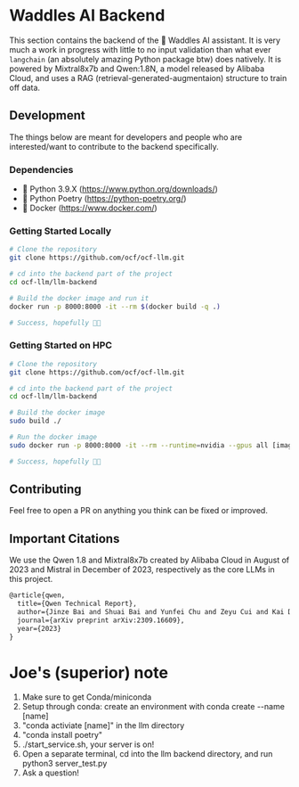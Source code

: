 # Waddles AI Backend

This section contains the backend of the 🐧 Waddles AI assistant. It is very much a work in progress with little to no input validation than what ever `langchain` (an absolutely amazing Python package btw) does natively. It is powered by Mixtral8x7b and Qwen:1.8N, a model released by Alibaba Cloud, and uses a RAG (retrieval-generated-augmentaion) structure to train off data.

## Development
The things below are meant for developers and people who are interested/want to contribute to the backend specifically.

### Dependencies

* 🐍 Python 3.9.X (<https://www.python.org/downloads/>)
* 🎤 Python Poetry (<https://python-poetry.org/>)
* 🐳 Docker (<https://www.docker.com/>)

### Getting Started Locally

```bash
# Clone the repository
git clone https://github.com/ocf/ocf-llm.git

# cd into the backend part of the project
cd ocf-llm/llm-backend

# Build the docker image and run it
docker run -p 8000:8000 -it --rm $(docker build -q .)

# Success, hopefully 🤞🏼
```

### Getting Started on HPC

```bash
# Clone the repository
git clone https://github.com/ocf/ocf-llm.git

# cd into the backend part of the project
cd ocf-llm/llm-backend

# Build the docker image
sudo build ./

# Run the docker image
sudo docker run -p 8000:8000 -it --rm --runtime=nvidia --gpus all [image container ID]

# Success, hopefully 🤞🏼
```


## Contributing

Feel free to open a PR on anything you think can be fixed or improved.

## Important Citations

We use the Qwen 1.8 and Mixtral8x7b created by Alibaba Cloud in August of 2023 and Mistral in December of 2023, respectively as the core LLMs in this project.

```LaTex
@article{qwen,
  title={Qwen Technical Report},
  author={Jinze Bai and Shuai Bai and Yunfei Chu and Zeyu Cui and Kai Dang and Xiaodong Deng and Yang Fan and Wenbin Ge and Yu Han and Fei Huang and Binyuan Hui and Luo Ji and Mei Li and Junyang Lin and Runji Lin and Dayiheng Liu and Gao Liu and Chengqiang Lu and Keming Lu and Jianxin Ma and Rui Men and Xingzhang Ren and Xuancheng Ren and Chuanqi Tan and Sinan Tan and Jianhong Tu and Peng Wang and Shijie Wang and Wei Wang and Shengguang Wu and Benfeng Xu and Jin Xu and An Yang and Hao Yang and Jian Yang and Shusheng Yang and Yang Yao and Bowen Yu and Hongyi Yuan and Zheng Yuan and Jianwei Zhang and Xingxuan Zhang and Yichang Zhang and Zhenru Zhang and Chang Zhou and Jingren Zhou and Xiaohuan Zhou and Tianhang Zhu},
  journal={arXiv preprint arXiv:2309.16609},
  year={2023}
}


```

# Joe's (superior) note
1. Make sure to get Conda/miniconda
2. Setup through conda: create an environment with conda create --name [name]
3. "conda activiate [name]" in the llm directory
4. "conda install poetry"
5. ./start_service.sh, your server is on!
6. Open a separate terminal, cd into the llm backend directory, and run python3 server_test.py
7. Ask a question!